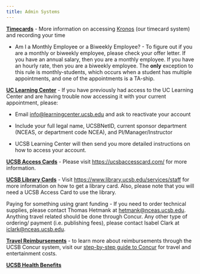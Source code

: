 ```yaml
---
title: Admin Systems
---
```


[**Timecards**](https://docs.google.com/document/d/1A56m-tUY9Cjve1UoxEmGYDj-t84TShxW9PTGlmghDa4/edit) - More information on accessing [Kronos](https://www.timekeeping.ucsb.edu/) (our timecard system) and recording your time

-   Am I a Monthly Employee or a Biweekly Employee? - To figure out if you are a monthly or biweekly employee, please check your offer letter. If you have an annual salary, then you are a monthly employee. If you have an hourly rate, then you are a biweekly employee. The **only** exception to this rule is monthly-students, which occurs when a student has multiple appointments, and one of the appointments is a TA-ship.

[**UC Learning Center**](https://www.learningcenter.ucsb.edu/) - If you have previously had access to the UC Learning Center and are having trouble now accessing it with your current appointment, please:

-   Email [info\@learningcenter.ucsb.edu](mailto:info@learningcenter.ucsb.edu) and ask to reactivate your account

-   Include your full legal name, UCSBNetID, current sponsor department (NCEAS, or department code NCEA), and PI/Manager/Instructor

-   UCSB Learning Center will then send you more detailed instructions on how to access your account.

[**UCSB Access Cards**](https://ucsbaccesscard.com/) - Please visit <https://ucsbaccesscard.com/> for more information.

[**UCSB Library Cards**](https://www.library.ucsb.edu/services/staff) - Visit <https://www.library.ucsb.edu/services/staff> for more information on how to get a library card. Also, please note that you will need a UCSB Access Card to use the library.

Paying for something using grant funding - If you need to order technical supplies, please contact Thomas Hetmank at [hetmank\@nceas.ucsb.edu](mailto:hetmank@nceas.ucsb.edu). Anything travel related should be done through Concur. Any other type of ordering/ payment (i.e. publishing fees), please contact Isabel Clark at [iclark\@nceas.ucsb.edu](mailto:iclark@nceas.ucsb.edu).

[**Travel Reimbursements**](https://docs.google.com/document/d/16bEDK0dLIqsNH6hU_oKV3XqaAsNIn_1k/edit) - to learn more about reimbursements through the UCSB Concur system, visit our [step-by-step guide to Concur](https://docs.google.com/document/d/16bEDK0dLIqsNH6hU_oKV3XqaAsNIn_1k/edit) for travel and entertainment costs.

[**UCSB Health Benefits**](http://www.hr.ucsb.edu/benefits)
